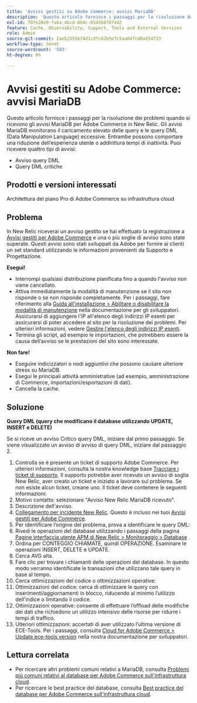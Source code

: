 ```yaml
---
title: 'Avvisi gestiti su Adobe Commerce: avvisi MariaDB'
description: 'Questo articolo fornisce i passaggi per la risoluzione dei problemi quando si ricevono gli avvisi MariaDB per Adobe Commerce in New Relic. Gli avvisi MariaDB monitorano il caricamento elevato delle query e le query DML (Data Manipulation Language) eccessive. Entrambe possono comportare una riduzione dell’esperienza utente o addirittura tempi di inattività. Puoi ricevere quattro tipi di avvisi:'
exl-id: 707e20e0-faba-4bcd-884c-b54568787442
feature: Cache, Observability, Support, Tools and External Services
role: Admin
source-git-commit: 2aeb2355b74d1cdfc62b5e7c5aa04fcd0a654733
workflow-type: tm+mt
source-wordcount: '583'
ht-degree: 0%

---
```


# Avvisi gestiti su Adobe Commerce: avvisi MariaDB

Questo articolo fornisce i passaggi per la risoluzione dei problemi quando si ricevono gli avvisi MariaDB per Adobe Commerce in New Relic. Gli avvisi MariaDB monitorano il caricamento elevato delle query e le query DML (Data Manipulation Language) eccessive. Entrambe possono comportare una riduzione dell’esperienza utente o addirittura tempi di inattività. Puoi ricevere quattro tipi di avvisi:

* Avviso query DML
* Query DML critiche

## **Prodotti e versioni interessati**

Architettura del piano Pro di Adobe Commerce su infrastruttura cloud

## Problema

In New Relic riceverai un avviso gestito se hai effettuato la registrazione a [Avvisi gestiti per Adobe Commerce](/help/support-tools/managed-alerts-for-adobe-commerce/managed-alerts-for-magento-commerce.md) e una o più soglie di avviso sono state superate. Questi avvisi sono stati sviluppati da Adobe per fornire ai clienti un set standard utilizzando le informazioni provenienti da Supporto e Progettazione.

**Esegui!**

* Interrompi qualsiasi distribuzione pianificata fino a quando l&#39;avviso non viene cancellato.
* Attiva immediatamente la modalità di manutenzione se il sito non risponde o se non risponde completamente. Per i passaggi, fare riferimento alla [Guida all&#39;installazione > Abilitare o disabilitare la modalità di manutenzione](https://experienceleague.adobe.com/en/docs/commerce-operations/installation-guide/tutorials/maintenance-mode) nella documentazione per gli sviluppatori. Assicurarsi di aggiungere l&#39;IP all&#39;elenco degli indirizzi IP esenti per assicurarsi di poter accedere al sito per la risoluzione dei problemi. Per ulteriori informazioni, vedere [Gestire l&#39;elenco degli indirizzi IP esenti](https://experienceleague.adobe.com/en/docs/commerce-operations/installation-guide/tutorials/maintenance-mode#instgde-cli-maint-exempt).
* Termina gli script, ad esempio le importazioni, che potrebbero essere la causa dell’avviso se le prestazioni del sito sono interessate.

**Non fare!**

* Eseguire indicizzatori o nodi aggiuntivi che possono causare ulteriore stress su MariaDB.
* Esegui le principali attività amministrative (ad esempio, amministrazione di Commerce, importazioni/esportazioni di dati).
* Cancella la cache.

## Soluzione

**Query DML (query che modificano il database utilizzando UPDATE, INSERT e DELETE)**

Se si riceve un avviso Critico query DML, iniziare dal primo passaggio. Se viene visualizzato un avviso di avviso di query DML, iniziare dal passaggio 2.

1. Controlla se è presente un ticket di supporto Adobe Commerce. Per ulteriori informazioni, consulta la nostra knowledge base [Tracciare i ticket di supporto](/help/help-center-guide/help-center/magento-help-center-user-guide.md#track-tickets). Il supporto potrebbe aver ricevuto un avviso di soglia New Relic, aver creato un ticket e iniziato a lavorare sul problema. Se non esiste alcun ticket, creane uno. Il ticket deve contenere le seguenti informazioni:
1. Motivo contatto: selezionare &quot;Avviso New Relic MariaDB ricevuto&quot;.
1. Descrizione dell&#39;avviso.
1. [Collegamento per incidente New Relic](https://docs.newrelic.com/docs/alerts-applied-intelligence/new-relic-alerts/alert-incidents/view-violation-event-details-incidents). Questo è incluso nei tuoi [Avvisi gestiti per Adobe Commerce](/help/support-tools/managed-alerts-for-adobe-commerce/managed-alerts-for-magento-commerce.md).
1. Per identificare l’origine del problema, prova a identificare le query DML:
1. Rivedi le operazioni del database utilizzando i passaggi della pagina [Pagine interfaccia utente APM di New Relic > Monitoraggio > Database](https://docs.newrelic.com/docs/apm/apm-ui-pages/monitoring/databases-page-view-operations-throughput-response-time) .
1. Ordina per CONTEGGIO CHIAMATE, quindi OPERAZIONE. Esaminare le operazioni INSERT, DELETE e UPDATE.
1. Cerca AVG alta.
1. Fare clic per trovare i chiamanti delle operazioni del database. In questo modo verranno identificate le transazioni che utilizzano tale query in base al tempo.
1. Cerca ottimizzazioni del codice o ottimizzazioni operative:
1. Ottimizzazioni del codice: cerca di ottimizzare le query con inserimenti/aggiornamenti in blocco, riducendo al minimo l’utilizzo dell’indice o limitando il codice.
1. Ottimizzazioni operative: consente di effettuare l’offload delle modifiche dei dati che richiedono un utilizzo intensivo delle risorse per ridurre i tempi di traffico.
1. Ulteriori ottimizzazioni: accertati di aver utilizzato l’ultima versione di ECE-Tools. Per i passaggi, consulta [Cloud for Adobe Commerce > Update ece-tools version](https://experienceleague.adobe.com/en/docs/commerce-cloud-service/user-guide/dev-tools/ece-tools/update-package) nella nostra documentazione per sviluppatori.

## Lettura correlata

* Per ricercare altri problemi comuni relativi a MariaDB, consulta [Problemi più comuni relativi al database per Adobe Commerce sull&#39;infrastruttura cloud](https://experienceleague.adobe.com/docs/commerce-operations/implementation-playbook/best-practices/maintenance/resolve-database-performance-issues.html).
* Per ricercare le best practice del database, consulta [Best practice del database per Adobe Commerce sull&#39;infrastruttura cloud](https://experienceleague.adobe.com/docs/commerce-operations/implementation-playbook/best-practices/planning/database-on-cloud.html).
